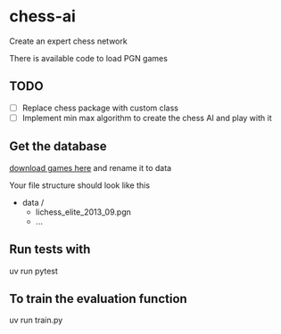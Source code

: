 # chess-ai

Create an expert chess network

There is available code to load PGN games

## TODO

- [ ] Replace chess package with custom class
- [ ] Implement min max algorithm to create the chess AI and play with it

## Get the database

[download games here](https://odysee.com/@Toadofsky:b/Lichess-Elite-Database:b) and rename it to data

Your file structure should look like this

- data /
  - lichess_elite_2013_09.pgn
  - ...

## Run tests with

uv run pytest

## To train the evaluation function

uv run train.py
